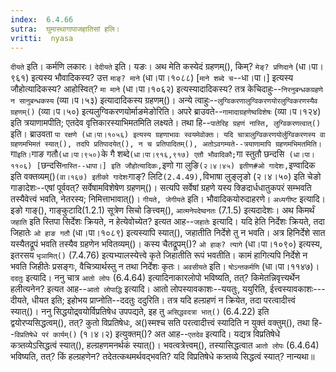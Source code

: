 ```yaml
---
index:  6.4.66
sutra:  घुमास्थागापाजहातिसां हलि।
vritti:  nyasa
---
```


`दीयते` इति। कर्मणि लकारः। `देदीयते` इति। यङः। अथ मेति कस्येदं ग्रहणम्(), किम्? `मेङ्? प्रणिदाने` (धा।पा।९६१) इत्यस्य भौवादिकस्य? उत्त `माङ्? माने` (धा।पा।१०८८) [`माने शब्दे च`--धा।पा।] इत्यस्य जौहोत्यादिकस्य? आहोस्वित्? `मा माने` (धा।पा।१०६२) इत्यस्यादादिकस्य? तत्र केचिदाहुः--`निरनुबन्धकग्रहणे न सानुबन्धकस्य` (व्या।प।५३) इत्यादादिकस्य ग्रहणम्()। अन्ये त्वाहुः--`लुग्विकरणालुग्विकरणयोरलुग्विकरणस्यैव ग्रहणम्()` (व्या।प।५०) इत्यलुग्विकरणयोर्माङमेङोरिति। अपरे ब्राउवते--`गामादाग्रहणेष्वविशेषः` (व्या।प।१२४) इति त्रयाणामपीति; एतदेव वृत्तिकारस्याभिमतमिति लक्ष्यते। तथा हि--`पातेरिह ग्रहणं नास्ति, लुग्विकरणत्वात्()` इति। ब्राउवता `पा रक्षणे (धा।पा।१०५६) इत्यस्य ग्रहणाभावः स्वयमेवोक्तः। यदि चात्रालुग्विकरणयोर्लुग्विकरणस्य वा ग्रहणमभिमतं स्यात्(), तदपि प्रतिपादयेत्(), न च प्रतिपादितम्(), अतोऽवगम्यते--त्रयाणामापि ग्रहणमभिमतमिति। `गा` इति। `गाङ गतौ` (धा।पा।९५०) `के गै शब्दे` (धा।पा।९१६,९१७) एतौ भौवादिकौ; `गा स्तुतौ छन्दसि` (धा।पा।११०६) [`छन्दसि` नास्ति--धापा।] इति जौहोत्यादिकः, `इणो गा लुङि` (२।४।४५) इतीण#ओ गादेशः, `इण्वादिक इति वक्तव्यम्()` (वा।१६७) इतीको गादेशः `गाङ्? लिटि` (2.4.49), `विभाषा लुङ्लृङो (२।४।५०) इति चेङो गाङादेशः--एषां पूर्ववत्? सर्वेषामविशेषेण ग्रहणम्()। सत्यपि सर्वेषां ग्रहणे यस्य क्ङिदार्धधातुकपरं सम्भवति तस्यैवेत्त्वं भवति, नेतरस्य; निमित्ताभावात्()। `गीयते, जेगीयते` इति। भौवादिकयोरुदाहरणे। `अध्यगीष्ट` इत्यादि। इङो गाङ्(), गाङ्कुटादि(1.2.1) सूत्रेण सिचो ङित्त्वम्(), `आत्मनेपदेष्वनतः` (7.1.5) इत्यदादेशः। 
अथ किमर्थं `जहाति` इति स्तिपा सिर्देशः क्रियते, न हेत्येवोच्येत? इत्यत आह--`जहातेः` इत्यादि। यदि हेति निर्देशः क्रियते, तदा जिहातेः `ओ हाङ गतौ` (धा।पा।१०८९) इत्यस्यापि स्यात्(), जहातीति निर्देशे तु न भवति। अत्र हिनिर्देशे सात यस्यैतद्रूपं भवति तस्यैव ग्रहणेन भवितव्यम्()। कस्य चैतद्रूपम्()? `ओ हाक्? त्यागे` (धा।पा।१०९०) इत्यस्य, इतरसय `भृञामित्()` (7.4.76) इत्यभ्यालस्येत्त्वे कृते जिहातीति रूपं भवतीति। कामं हागित्यपि निर्देशे न भवति जिहीतेः प्रसङ्गः, वैचित्र्यार्थस्तु न तथा निर्देशः कृतः। 
`अवसीयते` इति। `षोऽन्तकर्मणि` (धा।पा।११४७)।
`ददतुः` इत्यादि। ननु चात्र `आतो लोपः` (6.4.64) इत्यादिनाकारलोपो भविष्यति, तत्? किमेतन्निवृत्त्यर्थेन हलीत्यनेन? इत्यत आह--`आतो लोपाद्धि` इत्यादि। आतो लोपस्यावकाशः--ययतुः, ययुरिति, ईत्त्वस्यावकाशः---दीयते, धीयत इति; इहोभय प्राप्नोति--ददतुः ददुरिति। तत्र यदि हल्ग्रहणं न क्रियेत, तदा परत्वादीत्त्वं स्यात्()। ननु सिद्धयोद्र्वयोर्विप्रतिषेध उपपद्यते, इह तु `असिद्धवदत्रा भात्()` (6.4.22) इति द्वयोरप्यसिद्धत्वम्(), तत्? कुतो विप्रतिषेधः, अ()स्मश्च सति परत्वादीत्त्वं स्यादिति न युक्तं वक्तुम्(), तथा हि--`विप्रतिषेधे परं कार्यम्()` (१।४।२) इत्युक्तम्()? अत आह--`एतदेव` इत्यादि। यद्यत्र विप्रतिषेधे कत्र्तव्येऽसिद्धत्वं स्यात्(), हल्ग्रहणमनर्थकं स्यात्()। भवत्वत्रेत्त्वम्(), तस्यासिद्धत्वात `आतो लोपः` (6.4.64) भविष्यति, तत्? किं हल्ग्रहणेन? तदेतत्कथमर्थवद्भवति? यदि विप्रतिषेधे कत्र्तव्ये सिद्धत्वं स्यात्? नान्यथा॥
